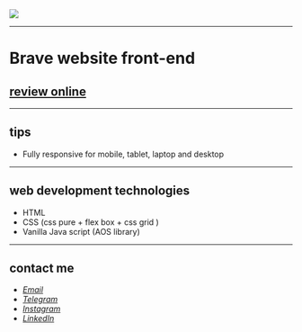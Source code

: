 <div>
  <img src="https://user-images.githubusercontent.com/122552232/212492918-54cfc648-3d02-45c7-8f19-1f9936e33e5d.png">
</div>

---
# Brave website front-end
## [review online](https://javadevbh.github.io/brave/)
---
## tips
* Fully responsive for mobile, tablet, laptop and desktop
---
## web development technologies
* HTML
* CSS (css pure + flex box + css grid )
* Vanilla Java script (AOS library)
---
## contact me
* *[Email](mailto:javadev14bh@gmail.com)*
* *[Telegram](https://t.me/Jav4d/)*
* *[Instagram](https://instagram.com/jvd_bh/)*
* *[LinkedIn](https://www.linkedin.com/in/javad-bahrami-79b349259/)*
